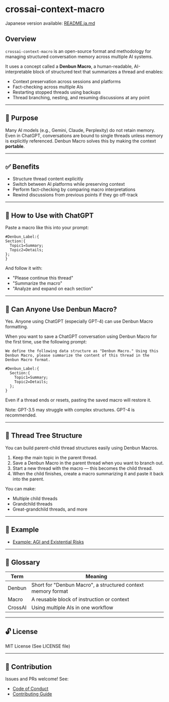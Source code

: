 # crossai-context-macro  

Japanese version available: [README.ja.md](./README.ja.md)


## Overview
`crossai-context-macro` is an open-source format and methodology for managing structured conversation memory across multiple AI systems.

It uses a concept called a **Denbun Macro**, a human-readable, AI-interpretable block of structured text that summarizes a thread and enables:
- Context preservation across sessions and platforms
- Fact-checking across multiple AIs
- Restarting stopped threads using backups
- Thread branching, nesting, and resuming discussions at any point

---

## 🧠 Purpose

Many AI models (e.g., Gemini, Claude, Perplexity) do not retain memory. Even in ChatGPT, conversations are bound to single threads unless memory is explicitly referenced. Denbun Macro solves this by making the context **portable**.

---

## ✅ Benefits

- Structure thread content explicitly
- Switch between AI platforms while preserving context
- Perform fact-checking by comparing macro interpretations
- Rewind discussions from previous points if they go off-track

---

## 🧰 How to Use with ChatGPT

Paste a macro like this into your prompt:

~~~
#Denbun_Label:{
Section:{
  Topic1=Summary;
  Topic2=Details;
};
}
~~~

And follow it with:

- "Please continue this thread"
- "Summarize the macro"
- "Analyze and expand on each section"

---

## 🌱 Can Anyone Use Denbun Macro?

Yes. Anyone using ChatGPT (especially GPT-4) can use Denbun Macro formatting.  

When you want to save a ChatGPT conversation using Denbun Macro for the first time, use the following prompt:  
~~~
We define the following data structure as "Denbun Macro." Using this Denbun Macro, please summarize the content of this thread in the Denbun Macro format.

#Denbun_Label:{
  Section:{
    Topic1=Summary;
    Topic2=Details;
  };
}
~~~  
Even if a thread ends or resets, pasting the saved macro will restore it.

Note: GPT-3.5 may struggle with complex structures. GPT-4 is recommended.

---

## 🧬 Thread Tree Structure

You can build parent-child thread structures easily using Denbun Macros.

1. Keep the main topic in the parent thread.
2. Save a Denbun Macro in the parent thread when you want to branch out.
3. Start a new thread with the macro — this becomes the child thread.
4. When the child finishes, create a macro summarizing it and paste it back into the parent.

You can make:
- Multiple child threads
- Grandchild threads
- Great-grandchild threads, and more

---

## 📂 Example

- [Example: AGI and Existential Risks](./examples/AGI_discussion.md)

---

## 📖 Glossary

| Term | Meaning |
|------|---------|
| Denbun | Short for "Denbun Macro", a structured context memory format |
| Macro | A reusable block of instruction or context |
| CrossAI | Using multiple AIs in one workflow |

---

## 🔓 License

MIT License (See LICENSE file)

---

## 🤝 Contribution

Issues and PRs welcome! See:
- [Code of Conduct](./CODE_OF_CONDUCT.md)
- [Contributing Guide](./CONTRIBUTING.md)
